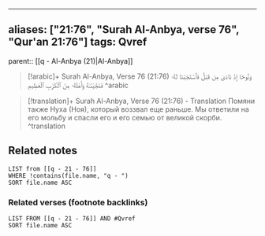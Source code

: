 
---
aliases: ["21:76", "Surah Al-Anbya, verse 76", "Qur'an 21:76"]
tags: Qvref
---

parent:: [[q - Al-Anbya (21)|Al-Anbya]]

> [!arabic]+ Surah Al-Anbya, Verse 76 (21:76)
> <span class="quran-arabic">وَنُوحًا إِذْ نَادَىٰ مِن قَبْلُ فَٱسْتَجَبْنَا لَهُۥ فَنَجَّيْنَـٰهُ وَأَهْلَهُۥ مِنَ ٱلْكَرْبِ ٱلْعَظِيمِ</span>
^arabic

> [!translation]+ Surah Al-Anbya, Verse 76 (21:76) - Translation
> Помяни также Нуха (Ноя), который воззвал еще раньше. Мы ответили на его мольбу и спасли его и его семью от великой скорби.
^translation



## Related notes
```dataview
LIST from [[q - 21 - 76]]
WHERE !contains(file.name, "q - ")
SORT file.name ASC
```

### Related verses (footnote backlinks)
```dataview
LIST FROM [[q - 21 - 76]] AND #Qvref
SORT file.name ASC
```


